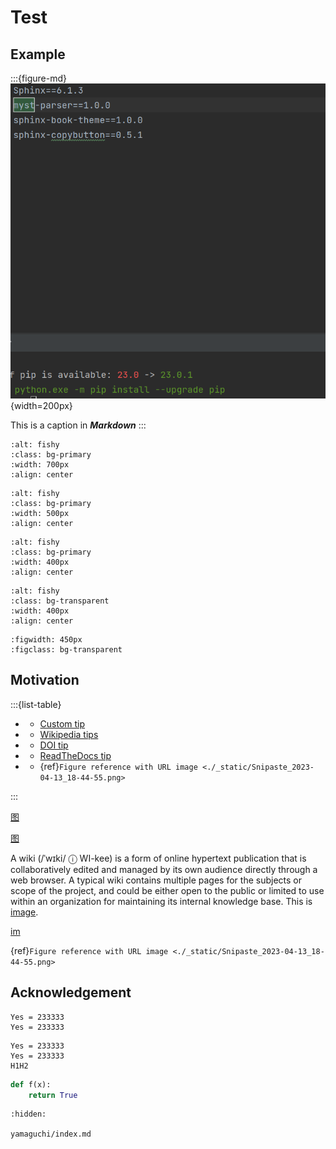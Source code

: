 # Test

## Example

:::{figure-md}
![fishy](./_static/Snipaste_2023-04-13_18-44-55.png){width=200px}

This is a caption in __*Markdown*__
:::

```{image} ./_static/Snipaste_2023-04-13_18-44-55.png
:alt: fishy
:class: bg-primary
:width: 700px
:align: center
```


```{image} ./_static/Snipaste_2023-04-13_18-44-55.png
:alt: fishy
:class: bg-primary
:width: 500px
:align: center
```

```{image} ./_static/Snipaste_2023-04-13_18-44-55.png
:alt: fishy
:class: bg-primary
:width: 400px
:align: center
```

```{image} ./_static/Snipaste_2023-04-13_18-44-55.png
:alt: fishy
:class: bg-transparent
:width: 400px
:align: center
```

```{figure} ./_static/Snipaste_2023-04-13_18-44-55.png
:figwidth: 450px
:figclass: bg-transparent
```

## Motivation

:::{list-table}

-  - [Custom tip](https://example.com)

-  - [Wikipedia tips](https://en.wikipedia.org/wiki/Tooltip)

-  - [DOI tip](https://doi.org/10.1186/gm483)

-  - [ReadTheDocs tip](https://www.sphinx-doc.org/en/master/usage/quickstart.html#intersphinx)

-  - {ref}`Figure reference with URL image <./_static/Snipaste_2023-04-13_18-44-55.png>`

:::


[图](./_static/Snipaste_2023-04-13_18-44-55.png)

[图](http://gatherer.wizards.com/Handlers/Image.ashx?multiverseid=457000&type=card)

A wiki (/ˈwɪki/ ⓘ WI-kee) is a form of online hypertext publication that is collaboratively edited and managed by its own audience directly through a web browser. A typical wiki contains multiple pages for the subjects or scope of the project, and could be either open to the public or limited to use within an organization for maintaining its internal knowledge base. This is [image](https://cards.scryfall.io/normal/front/3/f/3f8ac772-af5c-46c2-bf44-4b9184adc74a.jpg?1707434298).

[im](https://img.alicdn.com/imgextra/i1/O1CN01CC9kic1ig1r4sAY5d_!!6000000004441-2-tps-880-210.png)

{ref}`Figure reference with URL image <./_static/Snipaste_2023-04-13_18-44-55.png>`

## Acknowledgement

```
Yes = 233333
Yes = 233333
```

```none
Yes = 233333
Yes = 233333
H1H2
```


```python
def f(x):
    return True
```

```{toctree}
:hidden:

yamaguchi/index.md
```
